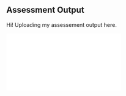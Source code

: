 ## Assessment Output

Hi! Uploading my assessement output here. 

![Security Assessment Report ableCheck](../SecurityAssessmentReport.pdf)